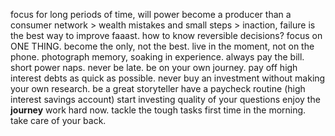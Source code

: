 
focus for long periods of time, will power
become a producer than a consumer
network > wealth
mistakes and small steps > inaction, failure is the best way to improve faaast.
how to know reversible decisions?
focus on ONE THING.
become the only, not the best.
live in the moment, not on the phone. photograph memory, soaking in experience.
always pay the bill.
short power naps.
never be late.
be on your own journey.
pay off high interest debts as quick as possible.
never buy an investment without making your own research.
be a great storyteller
have a paycheck routine (high interest savings account)
start investing
quality of your questions
enjoy the **journey**
work hard now.
tackle the tough tasks first time in the morning.
take care of your back.

